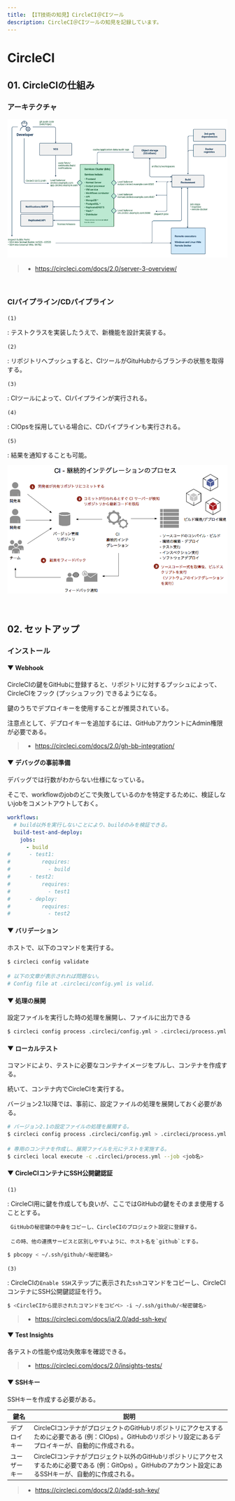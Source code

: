 ```yaml
---
title: 【IT技術の知見】CircleCI＠CIツール
description: CircleCI＠CIツールの知見を記録しています。
---
```


# CircleCI

## 01. CircleCIの仕組み

### アーキテクチャ

![circleci_architecture](https://raw.githubusercontent.com/hiroki-it/tech-notebook-images/master/images/circleci_architecture.png)

> - https://circleci.com/docs/2.0/server-3-overview/

<br>

### CIパイプライン/CDパイプライン

`(1)`

: テストクラスを実装したうえで、新機能を設計実装する。

`(2)`

: リポジトリへプッシュすると、CIツールがGituHubからブランチの状態を取得する。

`(3)`

: CIツールによって、CIパイプラインが実行される。

`(4)`

: CIOpsを採用している場合に、CDパイプラインも実行される。

`(5)`

: 結果を通知することも可能。

![継続的インテグレーション](https://raw.githubusercontent.com/hiroki-it/tech-notebook-images/master/images/継続的インテグレーション.png)

<br>

## 02. セットアップ

### インストール

#### ▼ Webhook

CircleCIの鍵をGitHubに登録すると、リポジトリに対するプッシュによって、CircleCIをフック (プッシュフック) できるようになる。

鍵のうちでデプロイキーを使用することが推奨されている。

注意点として、デプロイキーを追加するには、GitHubアカウントにAdmin権限が必要である。

> - https://circleci.com/docs/2.0/gh-bb-integration/

#### ▼ デバッグの事前準備

デバッグでは行数がわからない仕様になっている。

そこで、workflowのjobのどこで失敗しているのかを特定するために、検証しないjobをコメントアウトしておく。

```yaml
workflows:
  # build以外を実行しないことにより、buildのみを検証できる。
  build-test-and-deploy:
    jobs:
      - build
#      - test1:
#          requires:
#            - build
#      - test2:
#          requires:
#            - test1
#      - deploy:
#          requires:
#            - test2
```

#### ▼ バリデーション

ホストで、以下のコマンドを実行する。

```bash
$ circleci config validate

# 以下の文章が表示されれば問題ない。
# Config file at .circleci/config.yml is valid.
```

#### ▼ 処理の展開

設定ファイルを実行した時の処理を展開し、ファイルに出力できる

```bash
$ circleci config process .circleci/config.yml > .circleci/process.yml
```

#### ▼ ローカルテスト

コマンドにより、テストに必要なコンテナイメージをプルし、コンテナを作成する。

続いて、コンテナ内でCircleCIを実行する。

バージョン2.1以降では、事前に、設定ファイルの処理を展開しておく必要がある。

```bash
# バージョン2.1の設定ファイルの処理を展開する。
$ circleci config process .circleci/config.yml > .circleci/process.yml

# 専用のコンテナを作成し、展開ファイルを元にテストを実施する。
$ circleci local execute -c .circleci/process.yml --job <job名>
```

#### ▼ CircleCIコンテナにSSH公開鍵認証

`(1)`

: CircleCI用に鍵を作成しても良いが、ここではGitHubの鍵をそのまま使用することとする。

     GitHubの秘密鍵の中身をコピーし、CircleCIのプロジェクト設定に登録する。

     この時、他の連携サービスと区別しやすいように、ホスト名を`github`とする。

```bash
$ pbcopy < ~/.ssh/github/<秘密鍵名>
```

`(3)`

: CircleCIの`Enable SSH`ステップに表示された`ssh`コマンドをコピーし、CircleCIコンテナにSSH公開鍵認証を行う。

```bash
$ <CircleCIから提示されたコマンドをコピペ> -i ~/.ssh/github/<秘密鍵名>
```

> - https://circleci.com/docs/ja/2.0/add-ssh-key/

#### ▼ Test Insights

各テストの性能や成功失敗率を確認できる。

> - https://circleci.com/docs/2.0/insights-tests/

#### ▼ SSHキー

SSHキーを作成する必要がある。

| 鍵名         | 説明                                                                                                                                                          |
| ------------ | ------------------------------------------------------------------------------------------------------------------------------------------------------------- |
| デプロイキー | CircleCIコンテナがプロジェクトのGitHubリポジトリにアクセスするために必要である (例：CIOps) 。GitHubのリポジトリ設定にあるデプロイキーが、自動的に作成される。 |
| ユーザーキー | CircleCIコンテナがプロジェクト以外のGitHubリポジトリにアクセスするために必要である (例：GitOps) 。GitHubのアカウント設定にあるSSHキーが、自動的に作成される。 |

> - https://circleci.com/docs/2.0/add-ssh-key/

<br>
